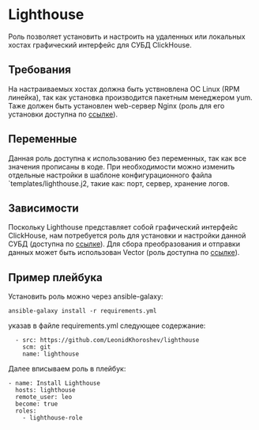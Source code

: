 Lighthouse
=========

Роль позволяет установить и настроить на удаленных или локальных хостах графический интерфейс для СУБД ClickHouse. 

Требования
------------
На настраиваемых хостах должна быть уствновлена ОС Linux (RPM линейка), так как установка производится пакетным менеджером yum. Таже должен быть установлен web-сервер Nginx (роль для его установки доступна по [ссылке](https://github.com/LeonidKhoroshev/nginx)). 


Переменные
--------------
Данная роль доступна к использованию без переменных, так как все значения прописаны в коде. При необходимости можно изменить отдельные настройки в шаблоне конфигурационного файла `templates/lighthouse.j2, такие как: порт, сервер, хранение логов.


Зависимости
------------

Поскольку Lighthouse представляет собой графический интерфейс  ClickHouse, нам потребуется роль для установки и настройки данной СУБД (доступна по [ссылке](https://github.com/LeonidKhoroshev/clickhouse-role)). Для сбора 
преобразования и отправки данных может быть использован Vector (роль доступна по [ссылке](https://github.com/LeonidKhoroshev/vector)).


Пример плейбука
----------------

Установить роль можно через ansible-galaxy:
```
ansible-galaxy install -r requirements.yml
```

указав в файле requirements.yml cледующее содержание:
```
  - src: https://github.com/LeonidKhoroshev/lighthouse
    scm: git
    name: lighthouse
```

Далее вписываем роль в плейбук:
```
- name: Install Lighthouse
  hosts: lighthouse
  remote_user: leo
  become: true
  roles:
    - lighthouse-role
```

